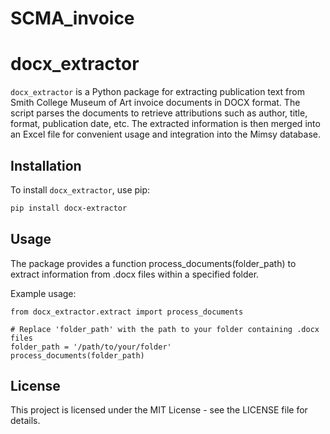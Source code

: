 # SCMA_invoice
# docx_extractor

`docx_extractor` is a Python package for extracting publication text from Smith College Museum of Art invoice documents in DOCX format. The script parses the documents to retrieve attributions such as author, title, format, publication date, etc. The extracted information is then merged into an Excel file for convenient usage and integration into the Mimsy database.

## Installation

To install `docx_extractor`, use pip:

```bash
pip install docx-extractor
```

## Usage
The package provides a function process_documents(folder_path) to extract information from .docx files within a specified folder.

Example usage:
```
from docx_extractor.extract import process_documents

# Replace 'folder_path' with the path to your folder containing .docx files
folder_path = '/path/to/your/folder'
process_documents(folder_path)
```

## License
This project is licensed under the MIT License - see the LICENSE file for details.
